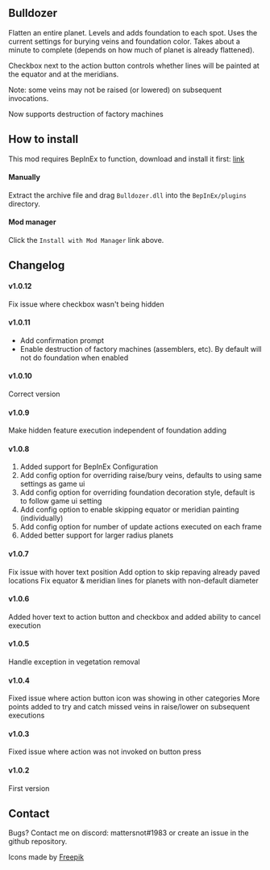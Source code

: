 ﻿## Bulldozer

Flatten an entire planet. Levels and adds foundation to each spot. Uses the current settings for burying veins and foundation color.
Takes about a minute to complete (depends on how much of planet is already flattened).

Checkbox next to the action button controls whether lines will be painted at the equator and at the meridians.

Note: some veins may not be raised (or lowered) on subsequent invocations.

Now supports destruction of factory machines

## How to install

This mod requires BepInEx to function, download and install it first: [link](https://bepinex.github.io/bepinex_docs/master/articles/user_guide/installation/index.html?tabs=tabid-win)

#### Manually
Extract the archive file and drag `Bulldozer.dll` into the `BepInEx/plugins` directory.

#### Mod manager
Click the `Install with Mod Manager` link above.

## Changelog

#### v1.0.12
Fix issue where checkbox wasn't being hidden

#### v1.0.11
* Add confirmation prompt
* Enable destruction of factory machines (assemblers, etc). By default will not do foundation when enabled

#### v1.0.10
Correct version

#### v1.0.9
Make hidden feature execution independent of foundation adding

#### v1.0.8
1. Added support for BepInEx Configuration
2. Add config option for overriding raise/bury veins, defaults to using same settings as game ui
3. Add config option for overriding foundation decoration style, default is to follow game ui setting
4. Add config option to enable skipping equator or meridian painting (individually)
5. Add config option for number of update actions executed on each frame
6. Added better support for larger radius planets

#### v1.0.7
Fix issue with hover text position
Add option to skip repaving already paved locations
Fix equator & meridian lines for planets with non-default diameter

#### v1.0.6
Added hover text to action button and checkbox and added ability to cancel execution

#### v1.0.5
Handle exception in vegetation removal

#### v1.0.4
Fixed issue where action button icon was showing in other categories
More points added to try and catch missed veins in raise/lower on subsequent executions 

#### v1.0.3
Fixed issue where action was not invoked on button press

#### v1.0.2
First version


## Contact
Bugs? Contact me on discord: mattersnot#1983 or create an issue in the github repository.

Icons made by [Freepik](https://www.freepik.com)
